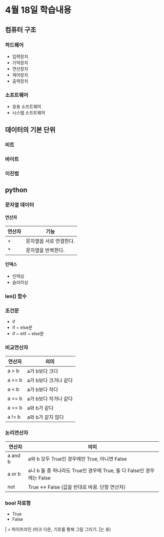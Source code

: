 # 4월 18일 학습내용
## 컴퓨터 구조
### 하드웨어
- 입력장치
- 기억장치
- 연산장치
- 제어장치
- 출력장치
### 소프트웨어
- 응용 소프트웨어
- 시스템 소프트웨어
## 데이터의 기본 단위
### 비트
### 바이트
### 이진법
## python
### 문자열 데이터
#### 연산자
연산자 | 기능
-------|--------
\+ | 문자열을 서로 연결한다.
\* | 문자열을 반복한다.
#### 인덱스
- 인덱싱
- 슬라이싱
### len() 함수
### 조건문
- if 
- if ~ else문
- if ~ elif ~ else문
### 비교연산자
연산자 | 의미
-------|------
a > b  | a가 b보다 크다
a >= b | a가 b보다 크거나 같다
a < b  | a가 b보다 작다
a <= b | a가 b보다 작거나 같다
a == b | a와 b가 같다
a != b | a와 b가 같지 않다
### 논리연산자
연산자 | 의미
-----|---
a and b | a와 b 모두 True인 경우에만 True, 아니면 False
a or b | a나 b 둘 중 하나라도 True인 경우에 True, 둘 다 False인 경우에는 False
not | True <-> False (값을 반대로 바꿈. 단항 연산자)
### bool 자료형
- True
- False



\| = 파이프라인 (마크 다운, 기호를 통해 그림 그리기. \|는 표)
